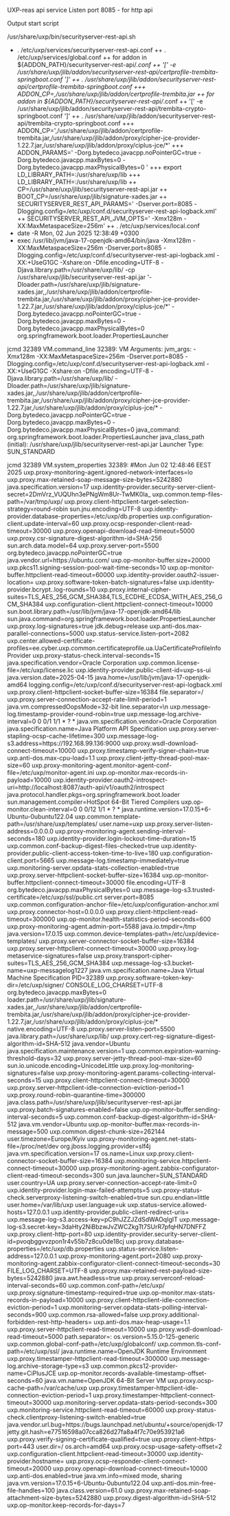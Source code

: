 UXP-reas api service
Listen port 8085 - for http api 


Output start script

/usr/share/uxp/bin/securityserver-rest-api.sh 
+ . /etc/uxp/services/securityserver-rest-api.conf
++ . /etc/uxp/services/global.conf
++ for addon in ${ADDON_PATH}/securityserver-rest-api/*.conf
++ '[' -e /usr/share/uxp/jlib/addon/securityserver-rest-api/certprofile-trembita-springboot.conf ']'
++ . /usr/share/uxp/jlib/addon/securityserver-rest-api/certprofile-trembita-springboot.conf
+++ ADDON_CP=,/usr/share/uxp/jlib/addon/certprofile-trembita.jar
++ for addon in ${ADDON_PATH}/securityserver-rest-api/*.conf
++ '[' -e /usr/share/uxp/jlib/addon/securityserver-rest-api/trembita-crypto-springboot.conf ']'
++ . /usr/share/uxp/jlib/addon/securityserver-rest-api/trembita-crypto-springboot.conf
+++ ADDON_CP=',/usr/share/uxp/jlib/addon/certprofile-trembita.jar,/usr/share/uxp/jlib/addon/proxy/cipher-jce-provider-1.22.7.jar,/usr/share/uxp/jlib/addon/proxy/ciplus-jce/*'
+++ ADDON_PARAMS=' -Dorg.bytedeco.javacpp.noPointerGC=true -Dorg.bytedeco.javacpp.maxBytes=0 -Dorg.bytedeco.javacpp.maxPhysicalBytes=0 '
+++ export LD_LIBRARY_PATH=:/usr/share/uxp/lib
+++ LD_LIBRARY_PATH=:/usr/share/uxp/lib
++ CP=/usr/share/uxp/jlib/securityserver-rest-api.jar
++ BOOT_CP=/usr/share/uxp/jlib/signature-xades.jar
++ SECURITYSERVER_REST_API_PARAMS=' -Dserver.port=8085 -Dlogging.config=/etc/uxp/conf.d/securityserver-rest-api-logback.xml'
++ SECURITYSERVER_REST_API_JVM_OPTS=' -Xmx128m -XX:MaxMetaspaceSize=256m'
++ . /etc/uxp/services/local.conf
+ date -R
Mon, 02 Jun 2025 12:38:49 +0300
+ exec /usr/lib/jvm/java-17-openjdk-amd64/bin/java -Xmx128m -XX:MaxMetaspaceSize=256m -Dserver.port=8085 -Dlogging.config=/etc/uxp/conf.d/securityserver-rest-api-logback.xml -XX:+UseG1GC -Xshare:on -Dfile.encoding=UTF-8 -Djava.library.path=/usr/share/uxp/lib/ -cp /usr/share/uxp/jlib/securityserver-rest-api.jar '-Dloader.path=/usr/share/uxp/jlib/signature-xades.jar,,/usr/share/uxp/jlib/addon/certprofile-trembita.jar,/usr/share/uxp/jlib/addon/proxy/cipher-jce-provider-1.22.7.jar,/usr/share/uxp/jlib/addon/proxy/ciplus-jce/*' -Dorg.bytedeco.javacpp.noPointerGC=true -Dorg.bytedeco.javacpp.maxBytes=0 -Dorg.bytedeco.javacpp.maxPhysicalBytes=0 org.springframework.boot.loader.PropertiesLauncher



jcmd 32389 VM.command_line
32389:
VM Arguments:
jvm_args: -Xmx128m -XX:MaxMetaspaceSize=256m -Dserver.port=8085 -Dlogging.config=/etc/uxp/conf.d/securityserver-rest-api-logback.xml -XX:+UseG1GC -Xshare:on -Dfile.encoding=UTF-8 -Djava.library.path=/usr/share/uxp/lib/ -Dloader.path=/usr/share/uxp/jlib/signature-xades.jar,,/usr/share/uxp/jlib/addon/certprofile-trembita.jar,/usr/share/uxp/jlib/addon/proxy/cipher-jce-provider-1.22.7.jar,/usr/share/uxp/jlib/addon/proxy/ciplus-jce/* -Dorg.bytedeco.javacpp.noPointerGC=true -Dorg.bytedeco.javacpp.maxBytes=0 -Dorg.bytedeco.javacpp.maxPhysicalBytes=0 
java_command: org.springframework.boot.loader.PropertiesLauncher
java_class_path (initial): /usr/share/uxp/jlib/securityserver-rest-api.jar
Launcher Type: SUN_STANDARD

jcmd 32389 VM.system_properties
32389:
#Mon Jun 02 12:48:46 EEST 2025
uxp.proxy-monitoring-agent.ignored-network-interfaces=lo
uxp.proxy.max-retained-soap-message-size-bytes=5242880
java.specification.version=17
uxp.identity-provider.security-server-client-secret=2DmVrz_VUQUhn3ePNgWm8Ur-TwMK0la_
uxp.common.temp-files-path=/var/tmp/uxp/
uxp.proxy.client-httpclient-target-selection-strategy=round-robin
sun.jnu.encoding=UTF-8
uxp.identity-provider.database-properties=/etc/uxp/db.properties
uxp.configuration-client.update-interval=60
uxp.proxy.ocsp-responder-client-read-timeout=30000
uxp.proxy.openapi-download-read-timeout=5000
uxp.proxy.csr-signature-digest-algorithm-id=SHA-256
sun.arch.data.model=64
uxp.proxy.server-port=5500
org.bytedeco.javacpp.noPointerGC=true
java.vendor.url=https\://ubuntu.com/
uxp.op-monitor-buffer.size=20000
uxp.pkcs11.signing-session-pool-wait-time-seconds=10
uxp.op-monitor-buffer.httpclient-read-timeout=60000
uxp.identity-provider.oauth2-issuer-location=
uxp.proxy.software-token-batch-signatures=false
uxp.identity-provider.bcrypt..log-rounds=10
uxp.proxy.internal-cipher-suites=TLS_AES_256_GCM_SHA384,TLS_ECDHE_ECDSA_WITH_AES_256_GCM_SHA384
uxp.configuration-client.httpclient-connect-timeout=10000
sun.boot.library.path=/usr/lib/jvm/java-17-openjdk-amd64/lib
sun.java.command=org.springframework.boot.loader.PropertiesLauncher
uxp.proxy.log-signatures=true
jdk.debug=release
uxp.anti-dos.max-parallel-connections=5000
uxp.status-service.listen-port=2082
uxp.center.allowed-certificate-profiles=ee.cyber.uxp.common.certificateprofile.ua.UaCertificateProfileInfoProvider
uxp.proxy-status-check.interval-seconds=15
java.specification.vendor=Oracle Corporation
uxp.common.license-file=/etc/uxp/license.lic
uxp.identity-provider.public-client-id=uxp-ss-ui
java.version.date=2025-04-15
java.home=/usr/lib/jvm/java-17-openjdk-amd64
logging.config=/etc/uxp/conf.d/securityserver-rest-api-logback.xml
uxp.proxy.client-httpclient-socket-buffer-size=16384
file.separator=/
uxp.proxy.server-connection-accept-rate-limit-period=1
java.vm.compressedOopsMode=32-bit
line.separator=\n
uxp.message-log.timestamp-provider-round-robin=true
uxp.message-log.archive-interval=0 0 0/1 1/1 * ? *
java.vm.specification.vendor=Oracle Corporation
java.specification.name=Java Platform API Specification
uxp.proxy.server-stapling-ocsp-cache-lifetime=300
uxp.message-log-s3.address=https\://192.168.99.136\:9000
uxp.proxy.wsdl-download-connect-timeout=10000
uxp.proxy.timestamp-verify-signer-chain=true
uxp.anti-dos.max-cpu-load=1.1
uxp.proxy.client-jetty-thread-pool-max-size=60
uxp.proxy-monitoring-agent.monitor-agent-conf-file=/etc/uxp/monitor-agent.ini
uxp.op-monitor.max-records-in-payload=10000
uxp.identity-provider.oauth2-introspect-uri=http\://localhost\:8087/auth-api/v1/oauth2/introspect
java.protocol.handler.pkgs=org.springframework.boot.loader
sun.management.compiler=HotSpot 64-Bit Tiered Compilers
uxp.op-monitor.clean-interval=0 0 0/12 1/1 * ? *
java.runtime.version=17.0.15+6-Ubuntu-0ubuntu122.04
uxp.common.template-path=/usr/share/uxp/templates/
user.name=uxp
uxp.proxy.server-listen-address=0.0.0.0
uxp.proxy-monitoring-agent.sending-interval-seconds=180
uxp.identity-provider.login-lockout-time-duration=15
uxp.common.conf-backup-digest-files-checked=true
uxp.identity-provider.public-client-access-token-time-to-live=180
uxp.configuration-client.port=5665
uxp.message-log.timestamp-immediately=true
uxp.monitoring-server.opdata-stats-collection-enabled=true
uxp.proxy.server-httpclient-socket-buffer-size=16384
uxp.op-monitor-buffer.httpclient-connect-timeout=30000
file.encoding=UTF-8
org.bytedeco.javacpp.maxPhysicalBytes=0
uxp.message-log-s3.trusted-certificate=/etc/uxp/ssl/public.crt
server.port=8085
uxp.common.configuration-anchor-file=/etc/uxp/configuration-anchor.xml
uxp.proxy.connector-host=0.0.0.0
uxp.proxy.client-httpclient-read-timeout=300000
uxp.op-monitor.health-statistics-period-seconds=600
uxp.proxy-monitoring-agent.admin-port=5588
java.io.tmpdir=/tmp
java.version=17.0.15
uxp.common.device-templates-path=/etc/uxp/device-templates/
uxp.proxy.server-connector-socket-buffer-size=16384
uxp.proxy.server-httpclient-connect-timeout=30000
uxp.proxy.log-metaservice-signatures=false
uxp.proxy.transport-cipher-suites=TLS_AES_256_GCM_SHA384
uxp.message-log-s3.bucket-name=uxp-messagelog1227
java.vm.specification.name=Java Virtual Machine Specification
PID=32389
uxp.proxy.software-token-key-dir=/etc/uxp/signer/
CONSOLE_LOG_CHARSET=UTF-8
org.bytedeco.javacpp.maxBytes=0
loader.path=/usr/share/uxp/jlib/signature-xades.jar,,/usr/share/uxp/jlib/addon/certprofile-trembita.jar,/usr/share/uxp/jlib/addon/proxy/cipher-jce-provider-1.22.7.jar,/usr/share/uxp/jlib/addon/proxy/ciplus-jce/*
native.encoding=UTF-8
uxp.proxy.server-listen-port=5500
java.library.path=/usr/share/uxp/lib/
uxp.proxy.cert-reg-signature-digest-algorithm-id=SHA-512
java.vendor=Ubuntu
java.specification.maintenance.version=1
uxp.common.expiration-warning-threshold-days=32
uxp.proxy.server-jetty-thread-pool-max-size=60
sun.io.unicode.encoding=UnicodeLittle
uxp.proxy.log-monitoring-signatures=false
uxp.proxy-monitoring-agent.params-collecting-interval-seconds=15
uxp.proxy.client-httpclient-connect-timeout=30000
uxp.proxy.server-httpclient-idle-connection-eviction-period=1
uxp.proxy.round-robin-quarantine-time=300000
java.class.path=/usr/share/uxp/jlib/securityserver-rest-api.jar
uxp.proxy.batch-signatures-enabled=false
uxp.op-monitor-buffer.sending-interval-seconds=5
uxp.common.conf-backup-digest-algorithm-id=SHA-512
java.vm.vendor=Ubuntu
uxp.op-monitor-buffer.max-records-in-message=500
uxp.common.digest-chunk-size=262144
user.timezone=Europe/Kyiv
uxp.proxy-monitoring-agent.net-stats-file=/proc/net/dev
org.jboss.logging.provider=slf4j
java.vm.specification.version=17
os.name=Linux
uxp.proxy.client-connector-socket-buffer-size=16384
uxp.monitoring-service.httpclient-connect-timeout=30000
uxp.proxy-monitoring-agent.zabbix-configurator-client-read-timeout-seconds=300
sun.java.launcher=SUN_STANDARD
user.country=UA
uxp.proxy.server-connection-accept-rate-limit=0
uxp.identity-provider.login-max-failed-attempts=5
uxp.proxy-status-check.serverproxy-listening-switch-enabled=true
sun.cpu.endian=little
user.home=/var/lib/uxp
user.language=uk
uxp.status-service.allowed-hosts=127.0.0.1
uxp.identity-provider.public-client-redirect-uris=
uxp.message-log-s3.access-key=pC9hJZZJZdSdWAOqIgIT
uxp.message-log-s3.secret-key=3daHty2NiBbzwJvZWCZkgTt7SUrR7pfqHN7DNFFZ
uxp.proxy.client-http-port=80
uxp.identity-provider.security-server-client-id=pvoqbggvvzpon1r4v55b7z8cu0de18cj
uxp.proxy.database-properties=/etc/uxp/db.properties
uxp.status-service.listen-address=127.0.0.1
uxp.proxy-monitoring-agent.port=2080
uxp.proxy-monitoring-agent.zabbix-configurator-client-connect-timeout-seconds=30
FILE_LOG_CHARSET=UTF-8
uxp.proxy.max-retained-rest-payload-size-bytes=5242880
java.awt.headless=true
uxp.proxy.serverconf-reload-interval-seconds=60
uxp.common.conf-path=/etc/uxp/
uxp.proxy.signature-timestamp-required=true
uxp.op-monitor.max-stats-records-in-payload=10000
uxp.proxy.client-httpclient-idle-connection-eviction-period=1
uxp.monitoring-server.opdata-stats-polling-interval-seconds=900
uxp.common.rsa-allowed=false
uxp.proxy.additional-forbidden-rest-http-headers=
uxp.anti-dos.max-heap-usage=1.1
uxp.proxy.server-httpclient-read-timeout=10000
uxp.proxy.wsdl-download-read-timeout=5000
path.separator=\:
os.version=5.15.0-125-generic
uxp.common.global-conf-path=/etc/uxp/globalconf/
uxp.common.tls-conf-path=/etc/uxp/ssl/
java.runtime.name=OpenJDK Runtime Environment
uxp.proxy.timestamper-httpclient-read-timeout=300000
uxp.message-log.archive-storage-type=s3
uxp.common.pkcs12-provider-name=CiPlusJCE
uxp.op-monitor.records-available-timestamp-offset-seconds=60
java.vm.name=OpenJDK 64-Bit Server VM
uxp.proxy.ocsp-cache-path=/var/cache/uxp
uxp.proxy.timestamper-httpclient-idle-connection-eviction-period=1
uxp.proxy.timestamper-httpclient-connect-timeout=30000
uxp.monitoring-server.opdata-stats-period-seconds=300
uxp.monitoring-service.httpclient-read-timeout=60000
uxp.proxy-status-check.clientproxy-listening-switch-enabled=true
java.vendor.url.bug=https\://bugs.launchpad.net/ubuntu/+source/openjdk-17
jetty.git.hash=e77516598a07cca826d27fa8a4f7c70e953921a6
uxp.proxy.verify-signing-certificate-qualified=true
uxp.proxy.client-https-port=443
user.dir=/
os.arch=amd64
uxp.proxy.ocsp-usage-safety-offset=2
uxp.configuration-client.httpclient-read-timeout=30000
uxp.identity-provider.hostname=
uxp.proxy.ocsp-responder-client-connect-timeout=20000
uxp.proxy.openapi-download-connect-timeout=10000
uxp.anti-dos.enabled=true
java.vm.info=mixed mode, sharing
java.vm.version=17.0.15+6-Ubuntu-0ubuntu122.04
uxp.anti-dos.min-free-file-handles=100
java.class.version=61.0
uxp.proxy.max-retained-soap-attachment-size-bytes=5242880
uxp.proxy.digest-algorithm-id=SHA-512
uxp.op-monitor.keep-records-for-days=7





